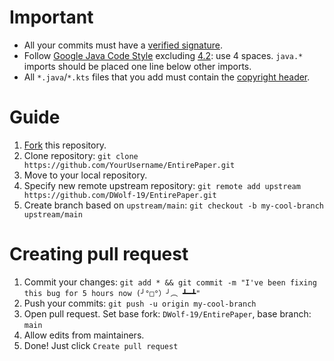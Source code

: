 # Important
* All your commits must have a [verified signature](https://docs.github.com/en/authentication/managing-commit-signature-verification/about-commit-signature-verification).
* Follow [Google Java Code Style](https://google.github.io/styleguide/javaguide.html) excluding [4.2](https://google.github.io/styleguide/javaguide.html#s4.2-block-indentation): use 4 spaces. `java.*` imports should be placed one line below other imports.
* All `*.java`/`*.kts` files that you add must contain the [copyright header](HEADER.md).

# Guide
1. [Fork](https://github.com/DWolf-19/EntirePaper/fork) this repository.
2. Clone repository: `git clone https://github.com/YourUsername/EntirePaper.git`
3. Move to your local repository.
4. Specify new remote upstream repository: `git remote add upstream https://github.com/DWolf-19/EntirePaper.git`
5. Create branch based on `upstream/main`: `git checkout -b my-cool-branch upstream/main`

# Creating pull request
1. Commit your changes: `git add * && git commit -m "I've been fixing this bug for 5 hours now (╯°□°）╯︵ ┻━┻"`
2. Push your commits: `git push -u origin my-cool-branch`
3. Open pull request. Set base fork: `DWolf-19/EntirePaper`, base branch: `main`
4. Allow edits from maintainers.
5. Done! Just click `Create pull request`
